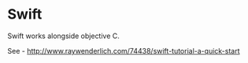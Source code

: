 Swift
=====


Swift works alongside objective C.

See - http://www.raywenderlich.com/74438/swift-tutorial-a-quick-start
